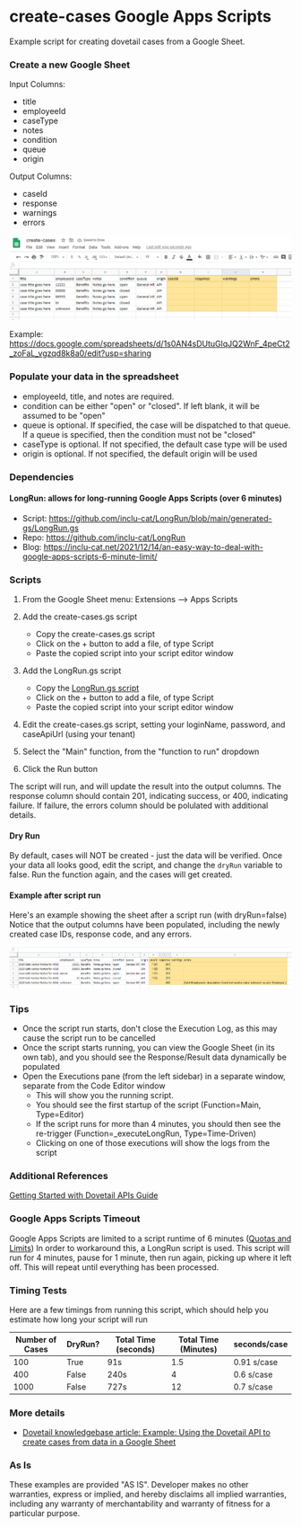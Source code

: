 # create-cases Google Apps Scripts
Example script for creating dovetail cases from a Google Sheet. 


### Create a new Google Sheet 

Input Columns:
* title	
* employeeId	
* caseType	
* notes	
* condition	
* queue	
* origin	

Output Columns:
* caseId	
* response	
* warnings	
* errors															

![sheet.png](images/sheet.png)

Example: https://docs.google.com/spreadsheets/d/1s0AN4sDUtuGlqJQ2WnF_4peCt2_zoFaL_vgzqd8k8a0/edit?usp=sharing

### Populate your data in the spreadsheet

* employeeId, title, and notes are required.
* condition can be either "open" or "closed". If left blank, it will be assumed to be "open"
* queue is optional. If specified, the case will be dispatched to that queue. If a queue is specified, then the condition must not be "closed"
* caseType is optional. If not specified, the default case type will be used
* origin is optional. If not specified, the default origin will be used


### Dependencies 
#### LongRun: allows for long-running Google Apps Scripts (over 6 minutes)
* Script: https://github.com/inclu-cat/LongRun/blob/main/generated-gs/LongRun.gs
* Repo: https://github.com/inclu-cat/LongRun
* Blog: https://inclu-cat.net/2021/12/14/an-easy-way-to-deal-with-google-apps-scripts-6-minute-limit/

### Scripts
1. From the Google Sheet menu: Extensions --> Apps Scripts
1. Add the create-cases.gs script
    * Copy the create-cases.gs script
    * Click on the + button to add a file, of type Script
    * Paste the copied script into your script editor window
1. Add the LongRun.gs script
    * Copy the [LongRun.gs script](https://github.com/inclu-cat/LongRun/blob/main/generated-gs/LongRun.gs)
    * Click on the + button to add a file, of type Script
    * Paste the copied script into your script editor window

1. Edit the create-cases.gs script, setting your loginName, password, and caseApiUrl (using your tenant)
1. Select the "Main" function, from the "function to run" dropdown
1. Click the Run button

The script will run, and will update the result into the output columns.
The response column should contain 201, indicating success, or 400, indicating failure. If failure, the errors column should be polulated with additional details.

#### Dry Run
By default, cases will NOT be created - just the data will be verified.
Once your data all looks good, edit the script, and change the `dryRun` variable to false.
Run the function again, and the cases will get created.

#### Example after script run
Here's an example showing the sheet after a script run (with dryRun=false)
Notice that the output columns have been populated, including the newly created case IDs, response code, and any errors.

![sheet2.png](images/sheet2.png)

### Tips
* Once the script run starts, don't close the Execution Log, as this may cause the script run to be cancelled
* Once the script starts running, you can view the Google Sheet (in its own tab), and you should see the Response/Result data dynamically be populated
* Open the Executions pane (from the left sidebar) in a separate window, separate from the Code Editor window
    * This will show you the running script. 
    * You should see the first startup of the script (Function=Main, Type=Editor)
    * If the script runs for more than 4 minutes, you should then see the re-trigger (Function=_executeLongRun, Type=Time-Driven)
    * Clicking on one of those executions will show the logs from the script

### Additional References
[Getting Started with Dovetail APIs Guide](https://support.dovetailsoftware.com/selfservice/solutions/show/1199)

### Google Apps Scripts Timeout
Google Apps Scripts are limited to a script runtime of 6 minutes ([Quotas and Limits](https://developers.google.com/apps-script/guides/services/quotas?hl=en))
In order to workaround this, a LongRun script is used. This script will run for 4 minutes, pause for 1 minute, then run again, picking up where it left off. This will repeat until everything has been processed.

### Timing Tests
Here are a few timings from running this script, which should help you estimate how long your script will run

| Number of Cases | DryRun? | Total Time (seconds) | Total Time (Minutes) | seconds/case
| --------------- | ------- | -------------------- | -------------------- | ------------
| 100 | True | 91s | 1.5 | 0.91 s/case
| 400 | False | 240s | 4 | 0.6 s/case
| 1000 | False | 727s | 12 | 0.7 s/case



### More details
* [Dovetail knowledgebase article: Example: Using the Dovetail API to create cases from data in a Google Sheet](https://support.dovetailsoftware.com/selfservice/solutions/show/1207)

### As Is
These examples are provided "AS IS". Developer makes no other warranties, express or implied, and hereby disclaims all implied warranties, including any warranty of merchantability and warranty of fitness for a particular purpose.



